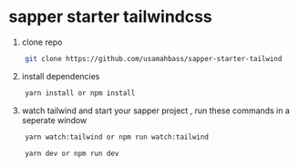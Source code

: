 # sapper starter tailwindcss

1. clone repo

```bash
    git clone https://github.com/usamahbass/sapper-starter-tailwind
```

2. install dependencies

```bash
    yarn install or npm install
```

3. watch tailwind and start your sapper project , run these commands in a seperate window

```bash
    yarn watch:tailwind or npm run watch:tailwind
```

```bash
    yarn dev or npm run dev
```
